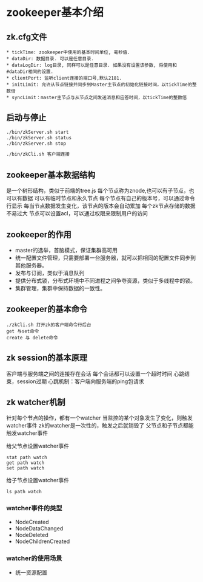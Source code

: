 # zookeeper基本介绍

## zk.cfg文件

```
* tickTime: zookeeper中使用的基本时间单位, 毫秒值.
* dataDir: 数据目录. 可以是任意目录.
* dataLogDir: log目录, 同样可以是任意目录. 如果没有设置该参数, 将使用和#dataDir相同的设置.
* clientPort: 监听client连接的端口号,默认2181.
* initLimit: 允许从节点链接并同步到Master主节点的初始化链接时间，以tickTime的整数倍
* syncLimit：master主节点与从节点之间发送消息和应答时间，以tickTime的整数倍
```

## 启动与停止
``` bash
./bin/zkServer.sh start
./bin/zkServer.sh status
./bin/zkServer.sh stop

./bin/zkCli.sh 客户端连接
```

## zookeeper基本数据结构
是一个树形结构，类似于前端的tree.js
每个节点称为znode,也可以有子节点，也可以有数据
可以有临时节点和永久节点
每个节点有自己的版本号，可以通过命令行显示
每当节点数据发生变化，该节点的版本会自动累加
每个zk节点存储的数据不易过大
节点可以设置acl，可以通过权限来限制用户的访问

## zookeeper的作用
* master的选举，首脑模式，保证集群高可用
* 统一配置文件管理，只需要部署一台服务器，就可以把相同的配置文件同步到其他服务器。
* 发布与订阅，类似于消息队列
* 提供分布式锁，分布式环境中不同进程之间争夺资源，类似于多线程中的锁。
* 集群管理，集群中保持数据的一致性。

## zookeeper的基本命令
```
./zkCli.sh 打开zk的客户端命令行后台
get 与set命令
create 与 delete命令

```

## zk session的基本原理
客户端与服务端之间的连接存在会话
每个会话都可以设置一个超时时间
心跳结束，session过期
心跳机制：客户端向服务端的ping包请求

## zk watcher机制
针对每个节点的操作，都有一个watcher
当监控的某个对象发生了变化，则触发watcher事件
zk的watcher是一次性的，触发之后就销毁了
父节点和子节点都能触发watcher事件

给父节点设置watcher事件
```
stat path watch
get path watch
set path watch
```

给子节点设置watcher事件
```
ls path watch
```

### watcher事件的类型
* NodeCreated
* NodeDataChanged
* NodeDeleted
* NodeChildrenCreated

### watcher的使用场景
* 统一资源配置

